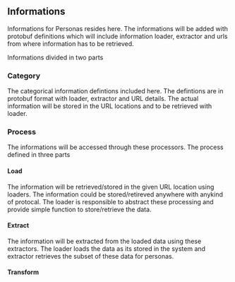 ## Informations
Informations for Personas resides here. The informations will be added with protobuf definitions which will include information loader, extractor and urls from where information has to be retrieved.

Informations divided in two parts

### Category
The categorical information defintions included here. The defintions are in protobuf format with loader, extractor and URL details. The actual information will be stored in the URL locations and to be retrieved with loader.

### Process
The informations will be accessed through these processors. The process defined in three parts

#### Load
The information will be retrieved/stored in the given URL location using loaders. The information could be stored/retireved anywhere with anykind of protocal. The loader is responsible to abstract these processing and provide simple function to store/retrieve the data.

#### Extract
The information will be extracted from the loaded data using these extractors. The loader loads the data as its stored in the system and extractor retrieves the subset of these data for personas.

#### Transform

